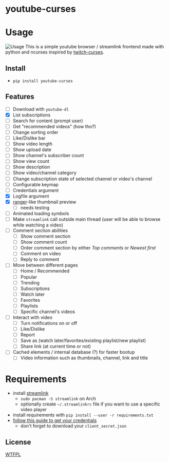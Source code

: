 # youtube-curses

# Usage

![Usage](https://i.imgur.com/ZDmzrQA.gif)
This is a simple youtube browser / streamlink frontend made with python and ncurses inspired by [twitch-curses](https://github.com/mvrozanti/twitch-curses).

## Install
- `pip install youtube-curses`

## Features

- [ ] Download with `youtube-dl`
- [X] List subscriptions
- [ ] Search for content (prompt user)
- [ ] Get "recommended videos" (how tho?)
- [ ] Change sorting order
- [ ] Like/Dislike bar
- [ ] Show video length
- [ ] Show upload date
- [ ] Show channel's subscriber count
- [ ] Show view count
- [ ] Show description
- [ ] Show video/channel category
- [ ] Change subscription state of selected channel or video's channel
- [ ] Configurable keymap
- [ ] Credentials argument
- [X] Logfile argument
- [X] [ranger](https://github.com/ranger/ranger)-like thumbnail preview
  - [ ] needs testing
- [ ] Animated loading symbols
- [ ] Make `streamlink` call outside main thread (user will be able to browse while watching a video)
- [ ] Comment section abilities
  - [ ] Show comment section
  - [ ] Show comment count
  - [ ] Order comment section by either *Top comments* or *Newest first*
  - [ ] Comment on video
  - [ ] Reply to comment
- [ ] Move between different pages
  - [ ] Home / Recommended
  - [ ] Popular
  - [ ] Trending
  - [ ] Subscriptions
  - [ ] Watch later
  - [ ] Favorites
  - [ ] Playlists
  - [ ] Specific channel's videos
- [ ] Interact with video
  - [ ] Turn notifications on or off
  - [ ] Like/Dislike
  - [ ] Report
  - [ ] Save as (watch later/favorites/existing playlist/new playlist)
  - [ ] Share link (at current time or not)
- [ ] Cached elements / internal database (?) for faster bootup
  - [ ] Video information such as thumbnails, channel, link and title

# Requirements

- install [streamlink](https://github.com/streamlink/streamlink)
  - `sudo pacman -S streamlink` on Arch
  - optionally create `~/.streamlinkrc` file if you want to use a specific video player
- install requirements with `pip install --user -r requirements.txt`
- [follow this guide to get your credentials](https://developers.google.com/youtube/v3/getting-started)
  - don't forget to download your `client_secret.json`

## License

[WTFPL](https://gitlab.com/corbie/twitch-curses/blob/master/LICENSE)
